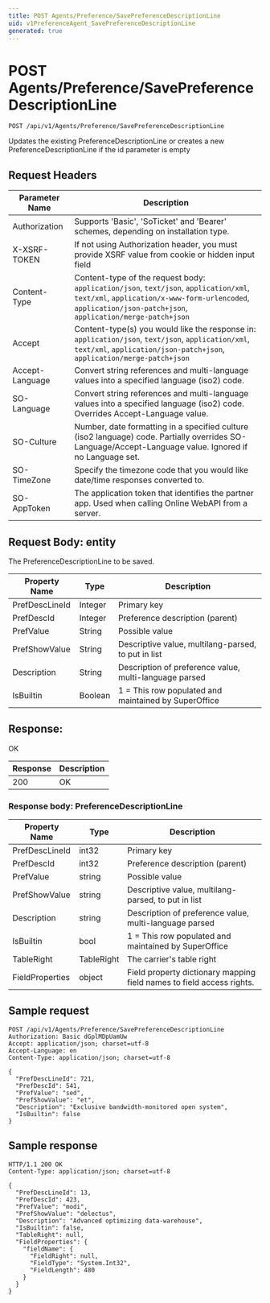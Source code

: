 ```yaml
---
title: POST Agents/Preference/SavePreferenceDescriptionLine
uid: v1PreferenceAgent_SavePreferenceDescriptionLine
generated: true
---
```


# POST Agents/Preference/SavePreferenceDescriptionLine

```http
POST /api/v1/Agents/Preference/SavePreferenceDescriptionLine
```

Updates the existing PreferenceDescriptionLine or creates a new PreferenceDescriptionLine if the id parameter is empty








## Request Headers

| Parameter Name | Description |
|----------------|-------------|
| Authorization  | Supports 'Basic', 'SoTicket' and 'Bearer' schemes, depending on installation type. |
| X-XSRF-TOKEN   | If not using Authorization header, you must provide XSRF value from cookie or hidden input field |
| Content-Type | Content-type of the request body: `application/json`, `text/json`, `application/xml`, `text/xml`, `application/x-www-form-urlencoded`, `application/json-patch+json`, `application/merge-patch+json` |
| Accept         | Content-type(s) you would like the response in: `application/json`, `text/json`, `application/xml`, `text/xml`, `application/json-patch+json`, `application/merge-patch+json` |
| Accept-Language | Convert string references and multi-language values into a specified language (iso2) code. |
| SO-Language | Convert string references and multi-language values into a specified language (iso2) code. Overrides Accept-Language value. |
| SO-Culture | Number, date formatting in a specified culture (iso2 language) code. Partially overrides SO-Language/Accept-Language value. Ignored if no Language set. |
| SO-TimeZone | Specify the timezone code that you would like date/time responses converted to. |
| SO-AppToken | The application token that identifies the partner app. Used when calling Online WebAPI from a server. |

## Request Body: entity 

The PreferenceDescriptionLine to be saved. 

| Property Name | Type |  Description |
|----------------|------|--------------|
| PrefDescLineId | Integer | Primary key |
| PrefDescId | Integer | Preference description (parent) |
| PrefValue | String | Possible value |
| PrefShowValue | String | Descriptive value, multilang-parsed, to put in list |
| Description | String | Description of preference value, multi-language parsed |
| IsBuiltin | Boolean | 1 = This row populated and maintained by SuperOffice |

## Response:

OK

| Response | Description |
|----------------|-------------|
| 200 | OK |

### Response body: PreferenceDescriptionLine

| Property Name | Type |  Description |
|----------------|------|--------------|
| PrefDescLineId | int32 | Primary key |
| PrefDescId | int32 | Preference description (parent) |
| PrefValue | string | Possible value |
| PrefShowValue | string | Descriptive value, multilang-parsed, to put in list |
| Description | string | Description of preference value, multi-language parsed |
| IsBuiltin | bool | 1 = This row populated and maintained by SuperOffice |
| TableRight | TableRight | The carrier's table right |
| FieldProperties | object | Field property dictionary mapping field names to field access rights. |

## Sample request

```http!
POST /api/v1/Agents/Preference/SavePreferenceDescriptionLine
Authorization: Basic dGplMDpUamUw
Accept: application/json; charset=utf-8
Accept-Language: en
Content-Type: application/json; charset=utf-8

{
  "PrefDescLineId": 721,
  "PrefDescId": 541,
  "PrefValue": "sed",
  "PrefShowValue": "et",
  "Description": "Exclusive bandwidth-monitored open system",
  "IsBuiltin": false
}
```

## Sample response

```http_
HTTP/1.1 200 OK
Content-Type: application/json; charset=utf-8

{
  "PrefDescLineId": 13,
  "PrefDescId": 423,
  "PrefValue": "modi",
  "PrefShowValue": "delectus",
  "Description": "Advanced optimizing data-warehouse",
  "IsBuiltin": false,
  "TableRight": null,
  "FieldProperties": {
    "fieldName": {
      "FieldRight": null,
      "FieldType": "System.Int32",
      "FieldLength": 480
    }
  }
}
```